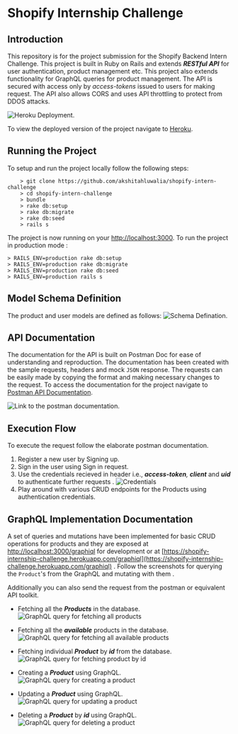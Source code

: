 
# Shopify Internship Challenge
## Introduction
This repository is for the project submission for the Shopify Backend Intern Challenge. This project is built in Ruby on Rails and extends ***RESTful API*** for user authentication, product management etc. This project also extends functionality for GraphQL queries for product management. The API is secured with access only by *access-tokens* issued to users for making request. The API also allows CORS and uses API throttling to protect from DDOS attacks.

![Heroku Deployment.](./readme%20images/heroku_logo.png)

To view the deployed version of the project navigate to [Heroku](https://shopify-internship-challenge.herokuapp.com/).

## Running the Project
To setup and run the project locally follow the following steps: 
    
        > git clone https://github.com/akshitahluwalia/shopify-intern-challenge
        > cd shopify-intern-challenge
        > bundle
        > rake db:setup
        > rake db:migrate
        > rake db:seed
        > rails s
    

The project is now running on your [http://localhost:3000](http://localhost:3000). To run the project in production mode :

    > RAILS_ENV=production rake db:setup
    > RAILS_ENV=production rake db:migrate
    > RAILS_ENV=production rake db:seed
    > RAILS_ENV=production rails s
## Model Schema Definition
The product and user models are defined as follows: 
![Schema Defination.](./readme%20images/schema.png)

## API Documentation
The documentation for the API is built on Postman Doc for ease of understanding and reproduction. The documentation has been created with the sample requests, headers and mock `JSON` response.  The requests can be easily made by copying the format and making necessary changes to the request. To access the documentation for the project navigate to [Postman API Documentation](https://documenter.getpostman.com/view/2369433/RzteSCBB).

![Link to the postman documentation.](./readme%20images/postman.jpg)

## Execution Flow
To execute the request follow the elaborate postman documentation. 

 1. Register a new user by Signing up.
 2. Sign in the user using Sign in request.
 3. Use the credentials recieved in header i.e., ****access-token***,* ***client*** and ***uid*** to authenticate further requests .
![Credentials](./readme%20images/credentials.png)
 4. Play around with various CRUD endpoints for the Products using authentication credentials.

## GraphQL Implementation Documentation

A set of queries and mutations have been implemented for basic CRUD operations for products and they are exposed at [http://localhost:3000/graphiql](http://localhost:3000/graphiql) for development or at [https://shopify-internship-challenge.herokuapp.com/graphiql](https://shopify-internship-challenge.herokuapp.com/graphiql) . Follow the screenshots for querying the `Product`'s from the GraphQL and mutating with them .  

Additionally you can also send the request from the postman or equivalent API toolkit.

 - Fetching all the ***Products*** in the database.
![GraphQL query for fetching all products](./readme%20images/allProducts.png)

- Fetching all the ***available*** products in the database.
![GraphQL query for fetching all available products](./readme%20images/allProductsAvailable.png)

- Fetching individual ***Product*** by ***id*** from the database.
![GraphQL query for fetching product by id](./readme%20images/singleProduct.png)

- Creating a ***Product*** using GraphQL.
![GraphQL query for creating a product](./readme%20images/createProduct.png)

- Updating a ***Product*** using GraphQL.
![GraphQL query for updating a product](./readme%20images/updateProduct.png)

- Deleting a ***Product***  by ***id*** using GraphQL.
![GraphQL query for deleting a product](./readme%20images/deleteProduct.png)

